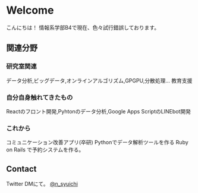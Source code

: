 # Welcome
こんにちは！
情報系学部B4で現在、色々試行錯誤しております。

## 関連分野
### 研究室関連
データ分析,ビッグデータ,オンラインアルゴリズム,GPGPU,分散処理...
教育支援
### 自分自身触れてきたもの
Reactのフロント開発,Pyhtonのデータ分析,Google Apps ScriptのLINEbot開発
### これから
コミュニケーション改善アプリ(卒研)
Pythonでデータ解析ツールを作る
Ruby on Rails で予約システムを作る。

## Contact
Twitter DMにて。
 [@n_syuichi](https://twitter.com/n_syuichi)
